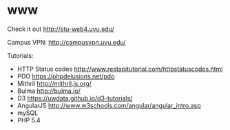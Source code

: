 # www

Check it out http://stu-web4.uvu.edu/

Campus VPN: http://campusvpn.uvu.edu/

Tutorials:
* HTTP Status codes http://www.restapitutorial.com/httpstatuscodes.html
* PDO https://phpdelusions.net/pdo
* Mithril http://mithril.js.org/
* Bulma http://bulma.io/
* D3 https://uwdata.github.io/d3-tutorials/
* AngularJS  http://www.w3schools.com/angular/angular_intro.asp
* mySQL
* PHP 5.4

